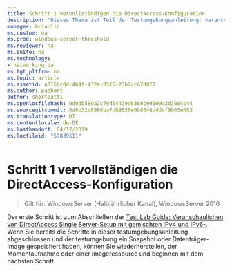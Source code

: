 ```yaml
---
title: Schritt 1 vervollständigen die DirectAccess-Konfiguration
description: 'Dieses Thema ist Teil der Testumgebungsanleitung: veranschaulichen von DirectAccess mit OTP-Authentifizierung und RSA SecurID für Windows Server 2016'
manager: brianlic
ms.custom: na
ms.prod: windows-server-threshold
ms.reviewer: na
ms.suite: na
ms.technology:
- networking-da
ms.tgt_pltfrm: na
ms.topic: article
ms.assetid: a815bc0d-4b4f-432e-85f0-23b2cc67d827
ms.author: pashort
author: shortpatti
ms.openlocfilehash: 0d0db589a2c79d64439d6360c99109a3d308cb44
ms.sourcegitcommit: 0d0b32c8986ba7db9536e0b8648d4ddf9b03e452
ms.translationtype: MT
ms.contentlocale: de-DE
ms.lasthandoff: 04/17/2019
ms.locfileid: "59839611"
---
```

# <a name="step-1-complete-the-directaccess-configuration"></a>Schritt 1 vervollständigen die DirectAccess-Konfiguration

>Gilt für: WindowsServer (Halbjährlicher Kanal), WindowsServer 2016

Der erste Schritt ist zum Abschließen der [Test Lab Guide: Veranschaulichen von DirectAccess Single Server-Setup mit gemischten IPv4 und IPv6-](https://go.microsoft.com/fwlink/p/?LinkId=237004). Wenn Sie bereits die Schritte in dieser testumgebungsanleitung abgeschlossen und der testumgebung ein Snapshot oder Datenträger-Image gespeichert haben, können Sie wiederherstellen, der Momentaufnahme oder einer imageressource und beginnen mit dem nächsten Schritt.  
  


